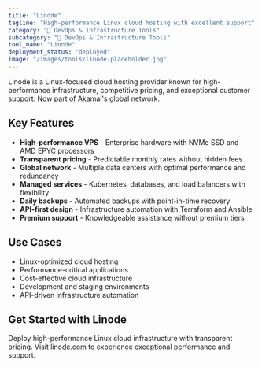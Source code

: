 ```yaml
---
title: "Linode"
tagline: "High-performance Linux cloud hosting with excellent support"
category: "🔧 DevOps & Infrastructure Tools"
subcategory: "🔧 DevOps & Infrastructure Tools"
tool_name: "Linode"
deployment_status: "deployed"
image: "/images/tools/linode-placeholder.jpg"
---
```

Linode is a Linux-focused cloud hosting provider known for high-performance infrastructure, competitive pricing, and exceptional customer support. Now part of Akamai's global network.

## Key Features

- **High-performance VPS** - Enterprise hardware with NVMe SSD and AMD EPYC processors
- **Transparent pricing** - Predictable monthly rates without hidden fees
- **Global network** - Multiple data centers with optimal performance and redundancy
- **Managed services** - Kubernetes, databases, and load balancers with flexibility
- **Daily backups** - Automated backups with point-in-time recovery
- **API-first design** - Infrastructure automation with Terraform and Ansible
- **Premium support** - Knowledgeable assistance without premium tiers

## Use Cases

- Linux-optimized cloud hosting
- Performance-critical applications
- Cost-effective cloud infrastructure
- Development and staging environments
- API-driven infrastructure automation

## Get Started with Linode

Deploy high-performance Linux cloud infrastructure with transparent pricing. Visit [linode.com](https://www.linode.com) to experience exceptional performance and support.

